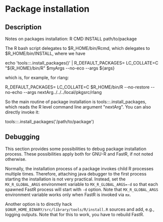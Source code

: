 # Package installation
## Description
Notes on packages installation: R CMD INSTALL path/to/package

The R bash script delegates to $R_HOME/bin/Rcmd,
which delegates to $R_HOME/bin/INSTALL, where we have

echo 'tools:::.install_packages()' | R_DEFAULT_PACKAGES= LC_COLLATE=C "${R_HOME}/bin/R" $myArgs --no-eco --args ${args}

which is, for example, for rlang:

R_DEFAULT_PACKAGES= LC_COLLATE=C $R_HOME/bin/R --no-restore --no-echo --args nextArg../../../local/pkgsrc/rlang

So the main routine of package installation is tools:::.install_packages, 
which reads the R level command line argument "nextArg". You can also directly invoke it:

tools:::.install_packages('/path/to/package')

## Debugging
This section provides some possibilities to debug package installation process.
These possibilities apply both for GNU-R and FastR, if not noted otherwise.

Normally, the installation process of a package invokes child R processes multiple times.
Therefore, attaching java debugger to the first process starting the installation is not very practical.
Instead, set the `MX_R_GLOBAL_ARGS` environment variable to `MX_R_GLOBAL_ARGS=-d` so that each spawned FastR process will start with `-d` option.
Note that `MX_R_GLOBAL_ARGS` environment variable works only when FastR is invoked via `mx`.

Another option is to directly hack `$GNUR_HOME_BINARY/src/library/tools/R/install.R` sources and add, e.g., logging outputs.
Note that for this to work, you have to rebuild FastR.